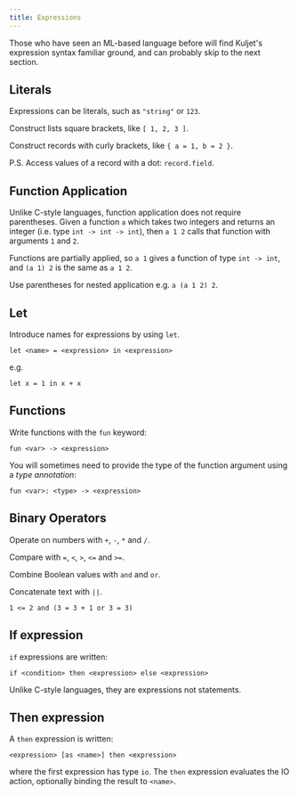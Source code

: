 ```yaml
---
title: Expressions
---
```


Those who have seen an ML-based language before will find Kuljet's
expression syntax familiar ground, and can probably skip to the
next section.

## Literals

Expressions can be literals, such as `"string"` or `123`.

Construct lists square brackets, like `[ 1, 2, 3 ]`.

Construct records with curly brackets, like `{ a = 1, b = 2 }`.

P.S. Access values of a record with a dot: `record.field`.

## Function Application

Unlike C-style languages, function application does not require
parentheses.  Given a function `a` which takes two integers and
returns an integer (i.e. type `int -> int -> int`), then `a 1 2` calls that
function with arguments `1` and `2`.

Functions are partially applied, so `a 1` gives a function of type
`int -> int`, and `(a 1) 2` is the same as `a 1 2`.

Use parentheses for nested application e.g. `a (a 1 2) 2`.


## Let

Introduce names for expressions by using `let`.

```kuljet
let <name> = <expression> in <expression>
```

e.g.

```kuljet
let x = 1 in x + x
```

## Functions

Write functions with the `fun` keyword:

```kuljet
fun <var> -> <expression>
```

You will sometimes need to provide the type of the function argument using
a *type annotation*:

```kuljet
fun <var>: <type> -> <expression>
```

## Binary Operators

Operate on numbers with `+`, `-`, `*` and `/`.

Compare with `=`, `<`, `>`, `<=` and `>=`.

Combine Boolean values with `and` and `or`.

Concatenate text with `||`.

```kuljet
1 <= 2 and (3 = 3 + 1 or 3 = 3)
```

## If expression

`if` expressions are written:

```kuljet
if <condition> then <expression> else <expression>
```

Unlike C-style languages, they are expressions not statements.


## Then expression

A `then` expression is written:

```kuljet
<expression> [as <name>] then <expression>
```

where the first expression has type `io`. The `then` expression
evaluates the IO action, optionally binding the result to `<name>`.
